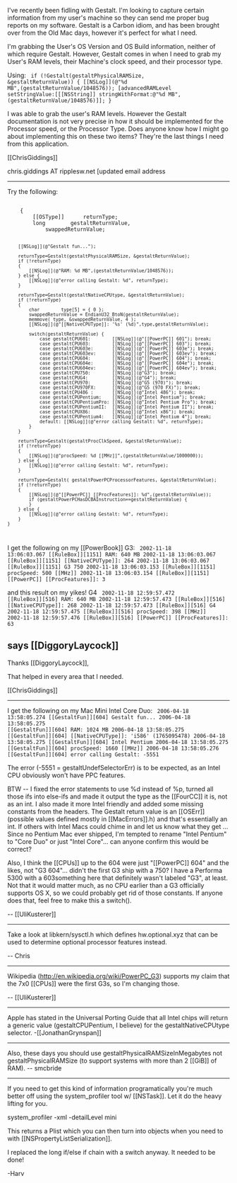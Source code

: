 I've recently been fidling with Gestalt.  I'm looking to capture certain information from my user's machine so they can send me proper bug reports on my software.  Gestalt is a Carbon idiom, and has been brought over from the Old Mac days, however it's perfect for what I need.

I'm grabbing the User's OS Version and OS Build information, neither of which require Gestalt.  However, Gestalt comes in when I need to grab my User's RAM levels, their Machine's clock speed, and their processor type.

Using:
<code>
if (!Gestalt(gestaltPhysicalRAMSize, &gestaltReturnValue))
    {
    [[NSLog]](@"%d MB",(gestaltReturnValue/1048576));
    [advancedRAMLevel setStringValue:[[[NSString]]
        stringWithFormat:@"%d MB",
                         (gestaltReturnValue/1048576)]]; 
    }
</code>

I was able to grab the user's RAM levels.  However the Gestalt documentation is not very precise in how it should be implemented for the Processor speed, or the Processor Type. Does anyone know how I might go about implementing this on these two items?  They're the last things I need from this application.

[[ChrisGiddings]]


chris.giddings AT ripplesw.net
[updated email address

----

Try the following:

<code>
	{
		[[OSType]]		returnType;
		long		gestaltReturnValue,
			swappedReturnValue;
		
		[[NSLog]](@"Gestalt fun...");
		
		returnType=Gestalt(gestaltPhysicalRAMSize, &gestaltReturnValue);
		if (!returnType)
		{
			[[NSLog]](@"RAM: %d MB",(gestaltReturnValue/1048576));
		} else {
			[[NSLog]](@"error calling Gestalt: %d", returnType);
		}
		
		returnType=Gestalt(gestaltNativeCPUtype, &gestaltReturnValue);
		if (!returnType)
		{
			char		type[5] = { 0 };
			swappedReturnValue = EndianU32_BtoN(gestaltReturnValue);
			memmove( type, &swappedReturnValue, 4 );
			[[NSLog]](@"[[NativeCPUType]]: '%s' (%d)",type,gestaltReturnValue);
			
			switch(gestaltReturnValue) {
				case gestaltCPU601:        [[NSLog]](@"[[PowerPC]] 601"); break;
				case gestaltCPU603:        [[NSLog]](@"[[PowerPC]] 603"); break;
				case gestaltCPU603e:       [[NSLog]](@"[[PowerPC]] 603e"); break;
				case gestaltCPU603ev:      [[NSLog]](@"[[PowerPC]] 603ev"); break;
				case gestaltCPU604:        [[NSLog]](@"[[PowerPC]] 604"); break;
				case gestaltCPU604e:       [[NSLog]](@"[[PowerPC]] 604e"); break;
				case gestaltCPU604ev:      [[NSLog]](@"[[PowerPC]] 604ev"); break;
				case gestaltCPU750:        [[NSLog]](@"G3"); break;
				case gestaltCPUG4:         [[NSLog]](@"G4"); break;
				case gestaltCPU970:        [[NSLog]](@"G5 (970)"); break;
				case gestaltCPU970FX:      [[NSLog]](@"G5 (970 FX)"); break;
				case gestaltCPU486 :       [[NSLog]](@"Intel 486"); break;
				case gestaltCPUPentium:    [[NSLog]](@"Intel Pentium"); break;
				case gestaltCPUPentiumPro: [[NSLog]](@"Intel Pentium Pro"); break;
				case gestaltCPUPentiumII:  [[NSLog]](@"Intel Pentium II"); break;
				case gestaltCPUX86:        [[NSLog]](@"Intel x86"); break;
				case gestaltCPUPentium4:   [[NSLog]](@"Intel Pentium 4"); break;
				default: [[NSLog]](@"error calling Gestalt: %d", returnType);
			}
		}
		
		returnType=Gestalt(gestaltProcClkSpeed, &gestaltReturnValue);
		if (!returnType)
		{
			[[NSLog]](@"procSpeed: %d [[MHz]]",(gestaltReturnValue/1000000));
		} else {
			[[NSLog]](@"error calling Gestalt: %d", returnType);
		}
		
		returnType=Gestalt( gestaltPowerPCProcessorFeatures, &gestaltReturnValue);
		if (!returnType)
		{
			[[NSLog]](@"[[PowerPC]] [[ProcFeatures]]: %d",(gestaltReturnValue));
			if (gestaltPowerPCHasDCBAInstruction==gestaltReturnValue) {
			}
		} else {
			[[NSLog]](@"error calling Gestalt: %d", returnType);
		}
	}

</code>

I get the following on my [[PowerBook]] G3:
<code>
2002-11-18 13:06:03.067 [[RuleBox]][1151] RAM: 640 MB
2002-11-18 13:06:03.067 [[RuleBox]][1151] [[NativeCPUType]]: 264
2002-11-18 13:06:03.067 [[RuleBox]][1151] G3 750
2002-11-18 13:06:03.153 [[RuleBox]][1151] procSpeed: 500 [[MHz]]
2002-11-18 13:06:03.154 [[RuleBox]][1151] [[PowerPC]] [[ProcFeatures]]: 3
</code>

and this result on my yikes! G4
<code>
2002-11-18 12:59:57.472 [[RuleBox]][516] RAM: 640 MB
2002-11-18 12:59:57.473 [[RuleBox]][516] [[NativeCPUType]]: 268
2002-11-18 12:59:57.473 [[RuleBox]][516] G4
2002-11-18 12:59:57.475 [[RuleBox]][516] procSpeed: 398 [[MHz]]
2002-11-18 12:59:57.476 [[RuleBox]][516] [[PowerPC]] [[ProcFeatures]]: 63
</code>

says [[DiggoryLaycock]]
----

Thanks [[DiggoryLaycock]],

That helped in every area that I needed.

[[ChrisGiddings]]

----

I get the following on my Mac Mini Intel Core Duo:
<code>
2006-04-18 13:58:05.274 [[GestaltFun]][604] Gestalt fun...
2006-04-18 13:58:05.275 [[GestaltFun]][604] RAM: 1024 MB
2006-04-18 13:58:05.275 [[GestaltFun]][604] [[NativeCPUType]]: 'i586' (1765095478)
2006-04-18 13:58:05.275 [[GestaltFun]][604] Intel Pentium
2006-04-18 13:58:05.275 [[GestaltFun]][604] procSpeed: 1660 [[MHz]]
2006-04-18 13:58:05.276 [[GestaltFun]][604] error calling Gestalt: -5551
</code>

The error (-5551 = gestaltUndefSelectorErr) is to be expected, as an Intel CPU obviously won't have PPC features.

BTW -- I fixed the error statements to use %d instead of %p, turned all those ifs into else-ifs and made it output the type as the [[FourCC]] it is, not as an int. I also made it more Intel friendly and added some missing constants from the headers. The Gestalt return value is an [[OSErr]] (possible values defined mostly in [[MacErrors]].h) and that's essentially an int. If others with Intel Macs could chime in and let us know what they get ... Since no Pentium Mac ever shipped, I'm tempted to rename "Intel Pentium" to "Core Duo" or just "Intel Core"... can anyone confirm this would be correct?

Also, I think the [[CPUs]] up to the 604 were just "[[PowerPC]] 604" and the likes, not "G3 604"... didn't the first G3 ship with a 750? I have a Performa 5300 with a 603something here that definitely wasn't labeled "G3", at least. Not that it would matter much, as no CPU earlier than a G3 officially supports OS X, so we could probably get rid of those constants. If anyone does that, feel free to make this a switch().

-- [[UliKusterer]]

----

Take a look at libkern/sysctl.h which defines hw.optional.xyz that can be used to determine optional processor features instead.

-- Chris

----

Wikipedia (http://en.wikipedia.org/wiki/PowerPC_G3) supports my claim that the 7x0 [[CPUs]] were the first G3s, so I'm changing those.

-- [[UliKusterer]]

----

Apple has stated in the Universal Porting Guide that all Intel chips will return a generic value (gestaltCPUPentium, I believe) for the gestaltNativeCPUtype selector. -[[JonathanGrynspan]]

----

Also, these days you should use gestaltPhysicalRAMSizeInMegabytes not gestaltPhysicalRAMSize (to support systems with more than 2 [[GiB]] of RAM). -- smcbride

----

If you need to get this kind of information programatically you're much better off using the system_profiler tool w/ [[NSTask]].  Let it do the heavy lifting for you.

system_profiler -xml -detailLevel mini

This returns a Plist which you can then turn into objects when you need to with [[NSPropertyListSerialization]].

I replaced the long if/else if chain with a switch anyway.  It needed to be done!

-Harv